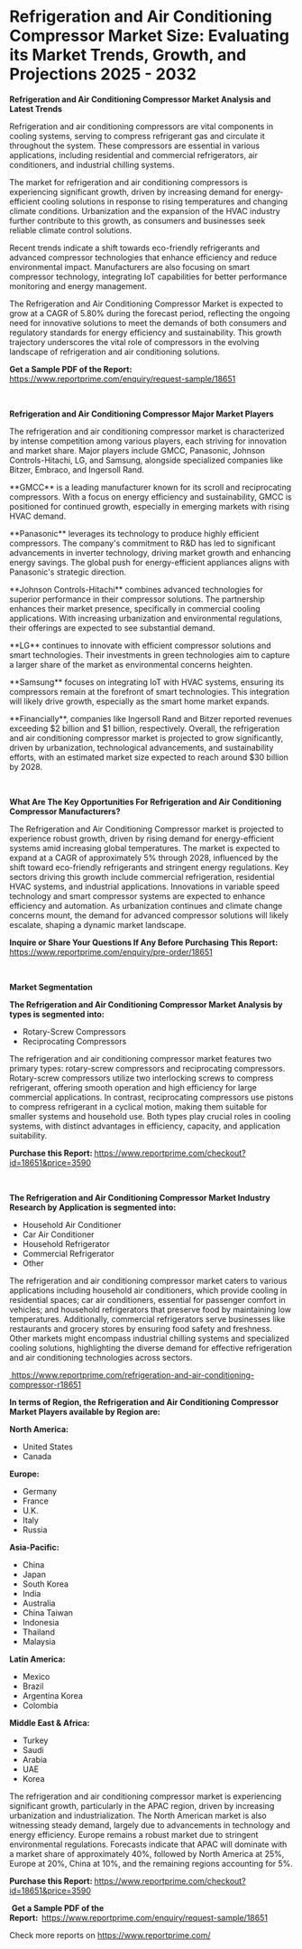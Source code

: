 <p><h1>Refrigeration and Air Conditioning Compressor Market Size: Evaluating its Market Trends, Growth, and Projections 2025 - 2032</h1></p><p><strong>Refrigeration and Air Conditioning Compressor Market Analysis and Latest Trends</strong></p>
<p><p>Refrigeration and air conditioning compressors are vital components in cooling systems, serving to compress refrigerant gas and circulate it throughout the system. These compressors are essential in various applications, including residential and commercial refrigerators, air conditioners, and industrial chilling systems. </p><p>The market for refrigeration and air conditioning compressors is experiencing significant growth, driven by increasing demand for energy-efficient cooling solutions in response to rising temperatures and changing climate conditions. Urbanization and the expansion of the HVAC industry further contribute to this growth, as consumers and businesses seek reliable climate control solutions. </p><p>Recent trends indicate a shift towards eco-friendly refrigerants and advanced compressor technologies that enhance efficiency and reduce environmental impact. Manufacturers are also focusing on smart compressor technology, integrating IoT capabilities for better performance monitoring and energy management. </p><p>The Refrigeration and Air Conditioning Compressor Market is expected to grow at a CAGR of 5.80% during the forecast period, reflecting the ongoing need for innovative solutions to meet the demands of both consumers and regulatory standards for energy efficiency and sustainability. This growth trajectory underscores the vital role of compressors in the evolving landscape of refrigeration and air conditioning solutions.</p></p>
<p><strong>Get a Sample PDF of the Report:&nbsp;</strong> <a href="https://www.reportprime.com/enquiry/request-sample/18651?utm_campaign=3073&utm_medium=2&utm_source=Github&utm_content=ia&utm_term=19032025&utm_id=refrigeration-and-air-conditioning-compressor">https://www.reportprime.com/enquiry/request-sample/18651</a></p>
<p>&nbsp;</p>
<p><strong>Refrigeration and Air Conditioning Compressor Major Market Players</strong></p>
<p><p>The refrigeration and air conditioning compressor market is characterized by intense competition among various players, each striving for innovation and market share. Major players include GMCC, Panasonic, Johnson Controls-Hitachi, LG, and Samsung, alongside specialized companies like Bitzer, Embraco, and Ingersoll Rand.</p><p>**GMCC** is a leading manufacturer known for its scroll and reciprocating compressors. With a focus on energy efficiency and sustainability, GMCC is positioned for continued growth, especially in emerging markets with rising HVAC demand.</p><p>**Panasonic** leverages its technology to produce highly efficient compressors. The company's commitment to R&D has led to significant advancements in inverter technology, driving market growth and enhancing energy savings. The global push for energy-efficient appliances aligns with Panasonic's strategic direction.</p><p>**Johnson Controls-Hitachi** combines advanced technologies for superior performance in their compressor solutions. The partnership enhances their market presence, specifically in commercial cooling applications. With increasing urbanization and environmental regulations, their offerings are expected to see substantial demand.</p><p>**LG** continues to innovate with efficient compressor solutions and smart technologies. Their investments in green technologies aim to capture a larger share of the market as environmental concerns heighten.</p><p>**Samsung** focuses on integrating IoT with HVAC systems, ensuring its compressors remain at the forefront of smart technologies. This integration will likely drive growth, especially as the smart home market expands.</p><p>**Financially**, companies like Ingersoll Rand and Bitzer reported revenues exceeding $2 billion and $1 billion, respectively. Overall, the refrigeration and air conditioning compressor market is projected to grow significantly, driven by urbanization, technological advancements, and sustainability efforts, with an estimated market size expected to reach around $30 billion by 2028.</p></p>
<p>&nbsp;</p>
<p><strong>What Are The Key Opportunities For Refrigeration and Air Conditioning Compressor Manufacturers?</strong></p>
<p><p>The Refrigeration and Air Conditioning Compressor market is projected to experience robust growth, driven by rising demand for energy-efficient systems amid increasing global temperatures. The market is expected to expand at a CAGR of approximately 5% through 2028, influenced by the shift toward eco-friendly refrigerants and stringent energy regulations. Key sectors driving this growth include commercial refrigeration, residential HVAC systems, and industrial applications. Innovations in variable speed technology and smart compressor systems are expected to enhance efficiency and automation. As urbanization continues and climate change concerns mount, the demand for advanced compressor solutions will likely escalate, shaping a dynamic market landscape.</p></p>
<p><strong>Inquire or Share Your Questions If Any Before Purchasing This Report:</strong> <a href="https://www.reportprime.com/enquiry/pre-order/18651?utm_campaign=3073&utm_medium=2&utm_source=Github&utm_content=ia&utm_term=19032025&utm_id=refrigeration-and-air-conditioning-compressor">https://www.reportprime.com/enquiry/pre-order/18651</a></p>
<p>&nbsp;</p>
<p><strong>Market Segmentation</strong></p>
<p><strong>The Refrigeration and Air Conditioning Compressor Market Analysis by types is segmented into:</strong></p>
<p><ul><li>Rotary-Screw Compressors</li><li>Reciprocating Compressors</li></ul></p>
<p><p>The refrigeration and air conditioning compressor market features two primary types: rotary-screw compressors and reciprocating compressors. Rotary-screw compressors utilize two interlocking screws to compress refrigerant, offering smooth operation and high efficiency for large commercial applications. In contrast, reciprocating compressors use pistons to compress refrigerant in a cyclical motion, making them suitable for smaller systems and household use. Both types play crucial roles in cooling systems, with distinct advantages in efficiency, capacity, and application suitability.</p></p>
<p><strong>Purchase this Report:&nbsp;</strong><a href="https://www.reportprime.com/checkout?id=18651&price=3590&utm_campaign=3073&utm_medium=2&utm_source=Github&utm_content=ia&utm_term=19032025&utm_id=refrigeration-and-air-conditioning-compressor">https://www.reportprime.com/checkout?id=18651&price=3590</a></p>
<p>&nbsp;</p>
<p><strong>The Refrigeration and Air Conditioning Compressor Market Industry Research by Application is segmented into:</strong></p>
<p><ul><li>Household Air Conditioner</li><li>Car Air Conditioner</li><li>Household Refrigerator</li><li>Commercial Refrigerator</li><li>Other</li></ul></p>
<p><p>The refrigeration and air conditioning compressor market caters to various applications including household air conditioners, which provide cooling in residential spaces; car air conditioners, essential for passenger comfort in vehicles; and household refrigerators that preserve food by maintaining low temperatures. Additionally, commercial refrigerators serve businesses like restaurants and grocery stores by ensuring food safety and freshness. Other markets might encompass industrial chilling systems and specialized cooling solutions, highlighting the diverse demand for effective refrigeration and air conditioning technologies across sectors.</p></p>
<p><a href="https://www.reportprime.com/refrigeration-and-air-conditioning-compressor-r18651?utm_campaign=3073&utm_medium=2&utm_source=Github&utm_content=ia&utm_term=19032025&utm_id=refrigeration-and-air-conditioning-compressor">&nbsp;https://www.reportprime.com/refrigeration-and-air-conditioning-compressor-r18651</a></p>
<p><strong>In terms of Region, the Refrigeration and Air Conditioning Compressor Market Players available by Region are:</strong></p>
<p>
    <p> <strong> North America: </strong>
        <ul>
            <li>United States</li>
            <li>Canada</li>
        </ul>
        </p> 
    <p> <strong> Europe: </strong>
        <ul>
            <li>Germany</li>
            <li>France</li>
            <li>U.K.</li>
            <li>Italy</li>
            <li>Russia</li>
        </ul>
        </p> 
    <p> <strong> Asia-Pacific: </strong>
        <ul>
            <li>China</li>
            <li>Japan</li>
            <li>South Korea</li>
            <li>India</li>
            <li>Australia</li>
            <li>China Taiwan</li>
            <li>Indonesia</li>
            <li>Thailand</li>
            <li>Malaysia</li>
        </ul>
        </p> 
    <p> <strong> Latin America: </strong>
        <ul>
            <li>Mexico</li>
            <li>Brazil</li>
            <li>Argentina Korea</li>
            <li>Colombia</li>
        </ul>
        </p> 
    <p> <strong> Middle East & Africa: </strong>
        <ul>
            <li>Turkey</li>
            <li>Saudi</li>
            <li>Arabia</li>
            <li>UAE</li>
            <li>Korea</li>
        </ul>
    </p>
    </p>
<p><p>The refrigeration and air conditioning compressor market is experiencing significant growth, particularly in the APAC region, driven by increasing urbanization and industrialization. The North American market is also witnessing steady demand, largely due to advancements in technology and energy efficiency. Europe remains a robust market due to stringent environmental regulations. Forecasts indicate that APAC will dominate with a market share of approximately 40%, followed by North America at 25%, Europe at 20%, China at 10%, and the remaining regions accounting for 5%.</p></p>
<p><strong>Purchase this Report: </strong><a href="https://www.reportprime.com/checkout?id=18651&price=3590&utm_campaign=3073&utm_medium=2&utm_source=Github&utm_content=ia&utm_term=19032025&utm_id=refrigeration-and-air-conditioning-compressor">https://www.reportprime.com/checkout?id=18651&price=3590</a></p>
<p>&nbsp;<strong>Get a Sample PDF of the Report:&nbsp;&nbsp;</strong><a href="https://www.reportprime.com/enquiry/request-sample/18651?utm_campaign=3073&utm_medium=2&utm_source=Github&utm_content=ia&utm_term=19032025&utm_id=refrigeration-and-air-conditioning-compressor">https://www.reportprime.com/enquiry/request-sample/18651</a></p>
<p><strong></strong></p>
<p>Check more reports on <a href="https://www.reportprime.com/?utm_campaign=3073&utm_medium=2&utm_source=Github&utm_content=ia&utm_term=19032025&utm_id=refrigeration-and-air-conditioning-compressor">https://www.reportprime.com/</a></p>